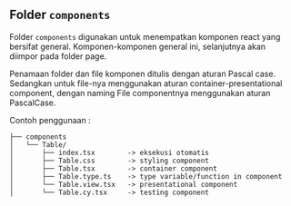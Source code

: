## Folder `components`

Folder `components` digunakan untuk menempatkan komponen react yang bersifat general. Komponen-komponen general ini, selanjutnya akan diimpor pada folder page.

Penamaan folder dan file komponen ditulis dengan aturan Pascal case. Sedangkan untuk file-nya menggunakan aturan container-presentational component, dengan naming File componentnya menggunakan aturan PascalCase.

Contoh penggunaan :

```
├── components
│   └── Table/
│       ├── index.tsx        -> eksekusi otomatis
│       ├── Table.css        -> styling component
│       ├── Table.tsx        -> container component
│       ├── Table.type.ts    -> type variable/function in component
│       └── Table.view.tsx   -> presentational component
│       └── Table.cy.tsx     -> testing component
```

